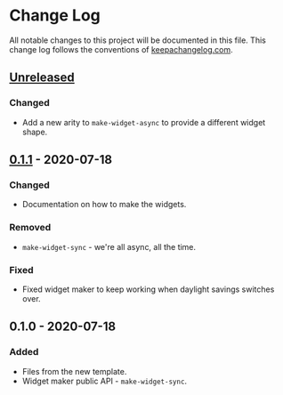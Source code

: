 # Change Log
All notable changes to this project will be documented in this file. This change log follows the conventions of [keepachangelog.com](http://keepachangelog.com/).

## [Unreleased]
### Changed
- Add a new arity to `make-widget-async` to provide a different widget shape.

## [0.1.1] - 2020-07-18
### Changed
- Documentation on how to make the widgets.

### Removed
- `make-widget-sync` - we're all async, all the time.

### Fixed
- Fixed widget maker to keep working when daylight savings switches over.

## 0.1.0 - 2020-07-18
### Added
- Files from the new template.
- Widget maker public API - `make-widget-sync`.

[Unreleased]: https://github.com/your-name/example006/compare/0.1.1...HEAD
[0.1.1]: https://github.com/your-name/example006/compare/0.1.0...0.1.1

